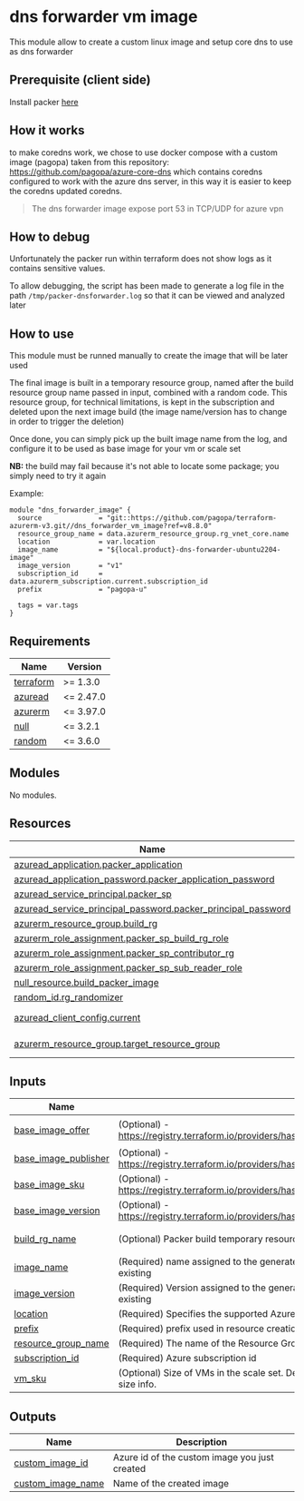 # dns forwarder vm image

This module allow to create a custom linux image and setup core dns to use as dns forwarder

## Prerequisite (client side)

Install packer [here](https://developer.hashicorp.com/packer/tutorials/docker-get-started/get-started-install-cli)

## How it works

to make coredns work, we chose to use docker compose with a custom image (pagopa) taken from this repository: <https://github.com/pagopa/azure-core-dns> which contains coredns configured to work with the azure dns server, in this way it is easier to keep the coredns updated coredns.

> The dns forwarder image expose port 53 in TCP/UDP for azure vpn

## How to debug

Unfortunately the packer run within terraform does not show logs as it contains sensitive values.

To allow debugging, the script has been made to generate a log file in the path `/tmp/packer-dnsforwarder.log` so that it can be viewed and analyzed later

## How to use

This module must be runned manually to create the image that will be later used

The final image is built in a temporary resource group, named after the build resource group name passed in input, combined with a random code. This resource group, for technical limitations, is kept in the subscription and deleted upon the next image build (the image name/version has to change in order to trigger the deletion)

Once done, you can simply pick up the built image name from the log, and configure it to be used as base image for your vm or scale set

**NB:** the build may fail because it's not able to locate some package; you simply need to try it again

Example:

```hcl
module "dns_forwarder_image" {
  source              = "git::https://github.com/pagopa/terraform-azurerm-v3.git//dns_forwarder_vm_image?ref=v8.8.0"
  resource_group_name = data.azurerm_resource_group.rg_vnet_core.name
  location            = var.location
  image_name          = "${local.product}-dns-forwarder-ubuntu2204-image"
  image_version       = "v1"
  subscription_id     = data.azurerm_subscription.current.subscription_id
  prefix              = "pagopa-u"

  tags = var.tags
}

```

<!-- markdownlint-disable -->
<!-- BEGINNING OF PRE-COMMIT-TERRAFORM DOCS HOOK -->
## Requirements

| Name | Version |
|------|---------|
| <a name="requirement_terraform"></a> [terraform](#requirement\_terraform) | >= 1.3.0 |
| <a name="requirement_azuread"></a> [azuread](#requirement\_azuread) | <= 2.47.0 |
| <a name="requirement_azurerm"></a> [azurerm](#requirement\_azurerm) | <= 3.97.0 |
| <a name="requirement_null"></a> [null](#requirement\_null) | <= 3.2.1 |
| <a name="requirement_random"></a> [random](#requirement\_random) | <= 3.6.0 |

## Modules

No modules.

## Resources

| Name | Type |
|------|------|
| [azuread_application.packer_application](https://registry.terraform.io/providers/hashicorp/azuread/latest/docs/resources/application) | resource |
| [azuread_application_password.packer_application_password](https://registry.terraform.io/providers/hashicorp/azuread/latest/docs/resources/application_password) | resource |
| [azuread_service_principal.packer_sp](https://registry.terraform.io/providers/hashicorp/azuread/latest/docs/resources/service_principal) | resource |
| [azuread_service_principal_password.packer_principal_password](https://registry.terraform.io/providers/hashicorp/azuread/latest/docs/resources/service_principal_password) | resource |
| [azurerm_resource_group.build_rg](https://registry.terraform.io/providers/hashicorp/azurerm/latest/docs/resources/resource_group) | resource |
| [azurerm_role_assignment.packer_sp_build_rg_role](https://registry.terraform.io/providers/hashicorp/azurerm/latest/docs/resources/role_assignment) | resource |
| [azurerm_role_assignment.packer_sp_contributor_rg](https://registry.terraform.io/providers/hashicorp/azurerm/latest/docs/resources/role_assignment) | resource |
| [azurerm_role_assignment.packer_sp_sub_reader_role](https://registry.terraform.io/providers/hashicorp/azurerm/latest/docs/resources/role_assignment) | resource |
| [null_resource.build_packer_image](https://registry.terraform.io/providers/hashicorp/null/latest/docs/resources/resource) | resource |
| [random_id.rg_randomizer](https://registry.terraform.io/providers/hashicorp/random/latest/docs/resources/id) | resource |
| [azuread_client_config.current](https://registry.terraform.io/providers/hashicorp/azuread/latest/docs/data-sources/client_config) | data source |
| [azurerm_resource_group.target_resource_group](https://registry.terraform.io/providers/hashicorp/azurerm/latest/docs/data-sources/resource_group) | data source |

## Inputs

| Name | Description | Type | Default | Required |
|------|-------------|------|---------|:--------:|
| <a name="input_base_image_offer"></a> [base\_image\_offer](#input\_base\_image\_offer) | (Optional) - https://registry.terraform.io/providers/hashicorp/azurerm/latest/docs/resources/linux_virtual_machine_scale_set#source_image_reference | `string` | `"0001-com-ubuntu-server-jammy"` | no |
| <a name="input_base_image_publisher"></a> [base\_image\_publisher](#input\_base\_image\_publisher) | (Optional) - https://registry.terraform.io/providers/hashicorp/azurerm/latest/docs/resources/linux_virtual_machine_scale_set#source_image_reference | `string` | `"Canonical"` | no |
| <a name="input_base_image_sku"></a> [base\_image\_sku](#input\_base\_image\_sku) | (Optional) - https://registry.terraform.io/providers/hashicorp/azurerm/latest/docs/resources/linux_virtual_machine_scale_set#source_image_reference | `string` | `"22_04-lts-gen2"` | no |
| <a name="input_base_image_version"></a> [base\_image\_version](#input\_base\_image\_version) | (Optional) - https://registry.terraform.io/providers/hashicorp/azurerm/latest/docs/resources/linux_virtual_machine_scale_set#source_image_reference | `string` | `"latest"` | no |
| <a name="input_build_rg_name"></a> [build\_rg\_name](#input\_build\_rg\_name) | (Optional) Packer build temporary resource group name | `string` | `"tmp-packer-dnsforwarder-image-build"` | no |
| <a name="input_image_name"></a> [image\_name](#input\_image\_name) | (Required) name assigned to the generated image. Note that the pair <image\_name, image\_version> must be unique and not already existing | `string` | n/a | yes |
| <a name="input_image_version"></a> [image\_version](#input\_image\_version) | (Required) Version assigned to the generated image. Note that the pair <image\_name, image\_version> must be unique and not already existing | `string` | n/a | yes |
| <a name="input_location"></a> [location](#input\_location) | (Required) Specifies the supported Azure location where the resource exists. Changing this forces a new resource to be created. | `string` | n/a | yes |
| <a name="input_prefix"></a> [prefix](#input\_prefix) | (Required) prefix used in resource creation | `string` | n/a | yes |
| <a name="input_resource_group_name"></a> [resource\_group\_name](#input\_resource\_group\_name) | (Required) The name of the Resource Group in which the custom image will be created | `string` | n/a | yes |
| <a name="input_subscription_id"></a> [subscription\_id](#input\_subscription\_id) | (Required) Azure subscription id | `string` | n/a | yes |
| <a name="input_vm_sku"></a> [vm\_sku](#input\_vm\_sku) | (Optional) Size of VMs in the scale set. Default to Standard\_B1s. See https://azure.microsoft.com/pricing/details/virtual-machines/ for size info. | `string` | `"Standard_B2ms"` | no |

## Outputs

| Name | Description |
|------|-------------|
| <a name="output_custom_image_id"></a> [custom\_image\_id](#output\_custom\_image\_id) | Azure id of the custom image you just created |
| <a name="output_custom_image_name"></a> [custom\_image\_name](#output\_custom\_image\_name) | Name of the created image |
<!-- END OF PRE-COMMIT-TERRAFORM DOCS HOOK -->
